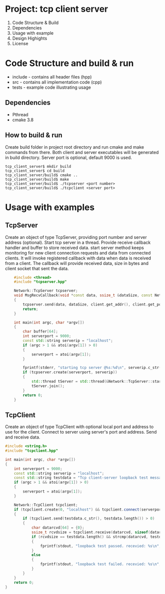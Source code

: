 # Project: tcp client server
1. Code Structure & Build
2. Dependencies
3. Usage with example
4. Design Highights
5. License

# Code Structure and build & run
- include - contains all header files (hpp)
- src - contains all implementation code (cpp)
- tests - example code illustrating usage

## Dependencies
- Pthread
- cmake 3.8

## How to build & run
Create build folder in project root directory and run cmake and make commands from there. Both client and server executables will be generated in build directory. Server port is optional, default 9000 is used.
```console
tcp_client_server$ mkdir build
tcp_client_server$ cd build
tcp_client_server/build$ cmake ..
tcp_client_server/build$ make
tcp_client_server/build$ ./tcpserver <port number>
tcp_client_server/build$ ./tcpclient <server port>
```
# Usage with examples
## TcpServer
Create an object of type TcpServer, providing port number and server address (optional).
Start tcp server in a thread. Provide receive callback handler and buffer to store received data.
start server method keeps monitoring for new client connection requests and data from connected
clients. It will invoke registered callback with data when data is received from a client.
The callback will provide received data, size in bytes and client socket that sent the data.
```c++
    #include <thread>
    #include "tcpserver.hpp"

    Network::TcpServer tcpserver;
    void MsgRecvCallback(void *const data, ssize_t &dataSize, const Network::Socket &client)
    {
        tcpserver.send(data, dataSize, client.get_addr(), client.get_port());
        return;
    }

    int main(int argc, char *argv[])
    {
        char buffer[64];
        int serverport = 9000;
        const std::string serverip = "localhost";
        if (argc > 1 && atoi(argv[1]) > 0)
        {
            serverport = atoi(argv[1]);
        }

        fprintf(stderr, "starting tcp server @%s:%d\n", serverip.c_str(), serverport);
        if (tcpserver.create(serverport, serverip))
        {
            std::thread tServer = std::thread(&Network::TcpServer::start_server, &tcpserver, &MsgRecvCallback, buffer, sizeof(buffer));
            tServer.join();
        }
        return 0;
    }
```
## TcpClient
Create an object of type TcpClient with optional local port and address to use for the client.
Connect to server using server's port and address. Send and receive data.
```c++
#include <string.h>
#include "tcpclient.hpp"

int main(int argc, char *argv[])
{
    int serverport = 9000;
    const std::string serverip = "localhost";
    const std::string testdata = "Tcp client-server loopback test message!!";
    if (argc > 1 && atoi(argv[1]) > 0)
    {
        serverport = atoi(argv[1]);
    }

    Network::TcpClient tcpclient;
    if (tcpclient.create(0, "localhost") && tcpclient.connect(serverport, serverip))
    {
        if (tcpclient.send(testdata.c_str(), testdata.length()) > 0)
        {
            char datarcvd[64] = {0};
            ssize_t rcvdsize = tcpclient.receive(datarcvd, sizeof(datarcvd));
            if (rcvdsize == testdata.length() && strcmp(datarcvd, testdata.c_str()) == 0)
            {
                fprintf(stdout, "loopback test passed. recevied: %s\n", datarcvd);
            }
            else
            {
                fprintf(stdout, "loopback test failed. recevied: %s\n", datarcvd);
            }
        }
    }
    return 0;
}
```
